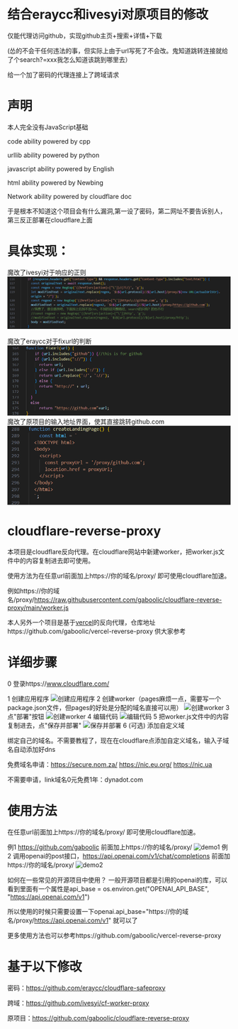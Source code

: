 # 结合eraycc和ivesyi对原项目的修改

仅能代理访问github，实现github主页+搜索+详情+下载

(怂的不会干任何违法的事，但实际上由于url写死了不会改。鬼知道跳转连接就给了个search?=xxx我怎么知道该跳到哪里去）

给一个加了密码的代理连接上了跨域请求

# 声明

本人完全没有JavaScript基础

code ability powered by cpp

urllib ability powered by python

javascript ability powered by English

html ability powered by Newbing

Network ability powered by cloudflare doc

于是根本不知道这个项目会有什么漏洞,第一设了密码，第二网址不要告诉别人，第三反正部署在cloudflare上面

# 具体实现：

魔改了ivesyi对于响应的正则
![](https://raw.githubusercontent.com/nekoaday/cloudflare-reverse-proxy/main/img/%E6%AD%A3%E5%88%99.png)

魔改了eraycc对于fixurl的判断
![](https://raw.githubusercontent.com/nekoaday/cloudflare-reverse-proxy/main/img/url.png)
魔改了原项目的输入地址界面，使其直接跳转github.com
![](https://raw.githubusercontent.com/nekoaday/cloudflare-reverse-proxy/main/img/%E8%B7%B3%E8%BD%AC%E9%A1%B5%E9%9D%A2.png)
# cloudflare-reverse-proxy

本项目是cloudflare反向代理。在cloudflare网站中新建worker，把worker.js文件中的内容复制进去即可使用。

使用方法为在任意url前面加上https://你的域名/proxy/ 即可使用cloudflare加速。

例如https://你的域名/proxy/https://raw.githubusercontent.com/gaboolic/cloudflare-reverse-proxy/main/worker.js

本人另外一个项目是基于[vercel](https://vercel.com/)的反向代理，仓库地址https://github.com/gaboolic/vercel-reverse-proxy 供大家参考

# 详细步骤

0 登录https://www.cloudflare.com/

1 创建应用程序
![创建应用程序](img/1createapp.png)
2 创建worker（pages麻烦一点，需要写一个package.json文件，但pages的好处是分配的域名直接可以用）
![创建worker](img/2createworker.png)
3 点"部署"按钮
![创建worker](img/3deploy.png)
4 编辑代码
![编辑代码](img/4update.png)
5 把worker.js文件中的内容复制进去，点"保存并部署"
![保存并部署](img/5save.png)
6 (可选) 添加自定义域

绑定自己的域名。不需要教程了，现在在cloudflare点添加自定义域名，输入子域名自动添加好dns

免费域名申请：https://secure.nom.za/  https://nic.eu.org/   https://nic.ua

不需要申请，link域名0元免费1年：dynadot.com

# 使用方法

在任意url前面加上https://你的域名/proxy/ 即可使用cloudflare加速。

例1 https://github.com/gaboolic 前面加上https://你的域名/proxy/
![demo1](img/demo1.png)
例2 调用openai的post接口，https://api.openai.com/v1/chat/completions 前面加https://你的域名/proxy/
![demo2](img/demo2.png)

如何在一些常见的开源项目中使用？
一般开源项目都是引用的openai的库，可以看到里面有一个属性是api_base = os.environ.get("OPENAI_API_BASE", "https://api.openai.com/v1")

所以使用的时候只需要设置一下openai.api_base="https://你的域名/proxy/https://api.openai.com/v1" 就可以了

更多使用方法也可以参考https://github.com/gaboolic/vercel-reverse-proxy 
# 基于以下修改
密码：https://github.com/eraycc/cloudflare-safeproxy

跨域：https://github.com/ivesyi/cf-worker-proxy

原项目：https://github.com/gaboolic/cloudflare-reverse-proxy
